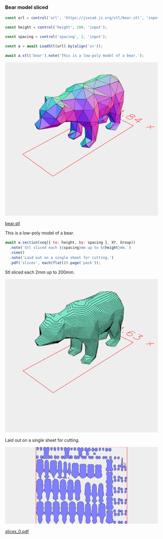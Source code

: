 ### Bear model sliced

```JavaScript
const url = control('url', 'https://jsxcad.js.org/stl/bear.stl', 'input');
```

```JavaScript
const height = control('height', 200, 'input');
```

```JavaScript
const spacing = control('spacing', 2, 'input');
```

```JavaScript
const a = await LoadStl(url).by(align('z>'));
```

```JavaScript
await a.stl('bear').note('This is a low-poly model of a bear.');
```

![Image](bear.md.$2_bear.png)

[bear.stl](bear.bear.stl)

This is a low-poly model of a bear.

```JavaScript
await a.section(seq({ to: height, by: spacing }, XY, Group))
  .note(`Stl sliced each ${spacing}mm up to ${height}mm.`)
  .view()
  .note('Laid out on a single sheet for cutting.')
  .pdf('slices', each(flat()).page('pack'));
```

Stl sliced each 2mm up to 200mm.

![Image](bear.md.$3.png)

Laid out on a single sheet for cutting.

![Image](bear.md.$3_slices_0.pdf.png)

[slices_0.pdf](bear.slices_0.pdf)
